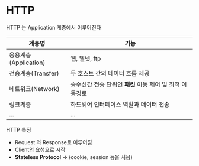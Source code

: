 # HTTP

HTTP 는 Application 계층에서 이루어진다


| 계층명               | 기능                                 |
|-------------------|------------------------------------|
| 응용계층(Application) | 웹, 텔넷, ftp                         |
| 전송계층(Transfer)    | 두 호스트 간의 데이터 흐름 제공                 |
| 네트워크(Network)     | 송수신간 전송 단위인 **패킷** 이동 제어 및 최적 이동경로 |
| 링크계층              | 하드웨어 인터페이스 역활과 데이터 전송              |
| ...               | ...                                |

HTTP 특징
- Request 와 Response로 이루어짐
- Client의 요청으로 시작
- **Stateless Protocol** -> (cookie, session 등을 사용)

